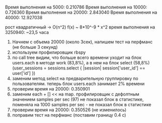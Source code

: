 Время выполнения на 5000: 0.210786
Время выполнения на 10000: 0.726360
Время выполнения на 20000: 2.843040
Время выполнения на 40000: 12.927038

рост квадратичный -> O(n^2)
f(x) ~ 8*10^-9 * x^2
время выполнения на 3250940: ~23,5 часа

1) Начнем с объема 20000 (около 3сек), напишем тест на перфманс (не больше 3 секунд)
2) используем профилировщик rbspy
3) по call tree видим, что больше всего времени уходит на блок users.each в методе work (83,8%), а в нем на блок select (58,8%) (user_sessions = sessions.select { |session| session['user_id'] == user['id'] })
4) заменим метод select на предварительную группировку по пользователям. теперь блок users.each занимает 2% времени
5) проверим время на 20000: 0.350901
5) заменим each + [] << на map. профилировщик с дефолтным значением samples per sec (97) не показал блок в статистике, поменяла на 1000 samples per sec - не показал блок в статистике
5) проверим время на 20000: 0.350526 (не изменилось)
6) поправим тест на перфманс (поставим границу 0.4 с)

